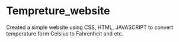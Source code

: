 # Tempreture_website
Created a simple website using CSS, HTML, JAVASCRIPT to convert temperature form Celsius to Fahrenheit and etc.
